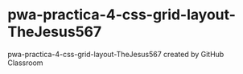 # pwa-practica-4-css-grid-layout-TheJesus567
pwa-practica-4-css-grid-layout-TheJesus567 created by GitHub Classroom
